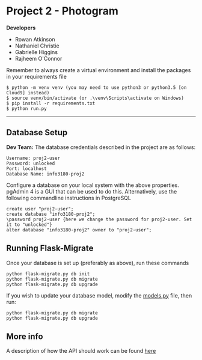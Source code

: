 # Project 2 - Photogram
**Developers**  
* Rowan Atkinson
* Nathaniel Christie
* Gabrielle Higgins
* Rajheem O'Connor

Remember to always create a virtual environment and install the packages in your requirements file

```
$ python -m venv venv (you may need to use python3 or python3.5 [on Cloud9] instead)
$ source venv/bin/activate (or .\venv\Scripts\activate on Windows)
$ pip install -r requirements.txt 
$ python run.py
```

---

## Database Setup

**Dev Team:** The database credentials described in the project are as follows:

```
Username: proj2-user
Password: unlocked
Port: localhost
Database Name: info3180-proj2
```

Configure a database on your local system with the above properties. pgAdmin 4 is a GUI that can
be used to do this. Alternatively, use the following commandline instructions in PostgreSQL

```
create user "proj2-user";
create database "info3180-proj2";
\password proj2-user {here we change the password for proj2-user. Set it to "unlocked"}
alter database "info3180-proj2" owner to "proj2-user";
```

## Running Flask-Migrate
Once your database is set up (preferably as above), run these commands

```
python flask-migrate.py db init
python flask-migrate.py db migrate
python flask-migrate.py db upgrade
```

If you wish to update your database model, modify the [models.py](app\models.py) file, then run:

```
python flask-migrate.py db migrate
python flask-migrate.py db upgrade
```

## More info
A description of how the API should work can be found [here](https://photogram.docs.apiary.io/#)